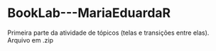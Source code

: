 # BookLab---MariaEduardaR
Primeira parte da atividade de tópicos (telas e transições entre elas).
Arquivo em .zip
